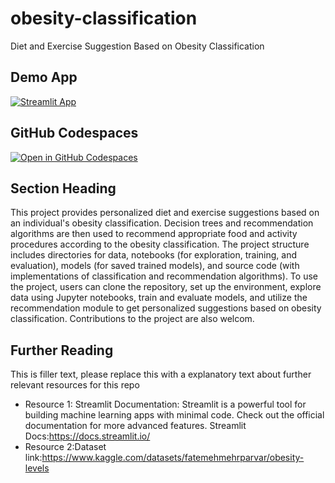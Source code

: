 # obesity-classification

Diet and Exercise Suggestion Based on Obesity Classification

## Demo App

[![Streamlit App](https://static.streamlit.io/badges/streamlit_badge_black_white.svg)](https://obesity-classification.streamlit.app/)

## GitHub Codespaces

[![Open in GitHub Codespaces](https://github.com/codespaces/badge.svg)](https://codespaces.new/streamlit/obesity-classification?quickstart=1)

## Section Heading

This project provides personalized diet and exercise suggestions based on an individual's obesity classification.
Decision trees and recommendation algorithms are then used to recommend appropriate food and activity procedures according to the obesity classification.
The project structure includes directories for data, notebooks (for exploration, training, and evaluation), models (for saved trained models), and source code (with implementations of classification and recommendation algorithms).
To use the project, users can clone the repository, set up the environment, explore data using Jupyter notebooks, train and evaluate models, and utilize the recommendation module to get personalized suggestions based on obesity classification. Contributions to the project are also welcom.

## Further Reading

This is filler text, please replace this with a explanatory text about further relevant resources for this repo
- Resource 1: Streamlit Documentation: Streamlit is a powerful tool for building machine learning apps with minimal code. Check out the official documentation for more advanced features.
  Streamlit Docs:https://docs.streamlit.io/
- Resource 2:Dataset link:https://www.kaggle.com/datasets/fatemehmehrparvar/obesity-levels

